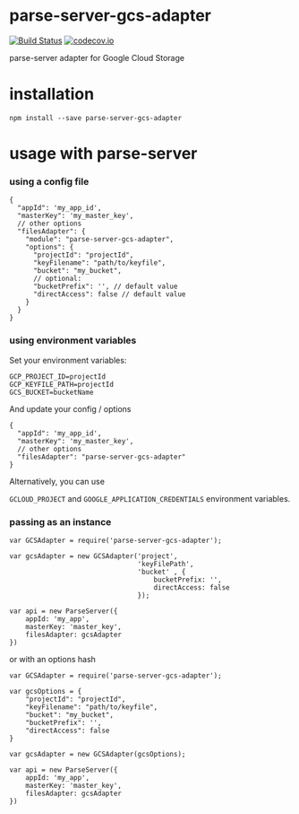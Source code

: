# parse-server-gcs-adapter
[![Build
Status](https://travis-ci.org/parse-server-modules/parse-server-gcs-adapter.svg?branch=master)](https://travis-ci.org/parse-server-modules/parse-server-gcs-adapter)
[![codecov.io](https://codecov.io/github/parse-server-modules/parse-server-gcs-adapter/coverage.svg?branch=master)](https://codecov.io/github/parse-server-modules/parse-server-gcs-adapter?branch=master)

parse-server adapter for Google Cloud Storage

# installation

`npm install --save parse-server-gcs-adapter`

# usage with parse-server

### using a config file

```
{
  "appId": 'my_app_id',
  "masterKey": 'my_master_key',
  // other options
  "filesAdapter": {
    "module": "parse-server-gcs-adapter",
    "options": {
      "projectId": "projectId",
      "keyFilename": "path/to/keyfile",
      "bucket": "my_bucket",
      // optional:
      "bucketPrefix": '', // default value
      "directAccess": false // default value
    } 
  }
}
```

### using environment variables

Set your environment variables:

```
GCP_PROJECT_ID=projectId
GCP_KEYFILE_PATH=projectId
GCS_BUCKET=bucketName
```

And update your config / options

```
{
  "appId": 'my_app_id',
  "masterKey": 'my_master_key',
  // other options
  "filesAdapter": "parse-server-gcs-adapter"
}
```

Alternatively, you can use

`GCLOUD_PROJECT` and `GOOGLE_APPLICATION_CREDENTIALS` environment variables.


### passing as an instance

```
var GCSAdapter = require('parse-server-gcs-adapter');

var gcsAdapter = new GCSAdapter('project', 
								'keyFilePath', 
								'bucket' , {
									bucketPrefix: '',
									directAccess: false
								});

var api = new ParseServer({
	appId: 'my_app',
	masterKey: 'master_key',
	filesAdapter: gcsAdapter
})
```

or with an options hash

```
var GCSAdapter = require('parse-server-gcs-adapter');

var gcsOptions = {
	"projectId": "projectId",
    "keyFilename": "path/to/keyfile",
    "bucket": "my_bucket",
    "bucketPrefix": '',
	"directAccess": false
}

var gcsAdapter = new GCSAdapter(gcsOptions);

var api = new ParseServer({
	appId: 'my_app',
	masterKey: 'master_key',
	filesAdapter: gcsAdapter
})
```


